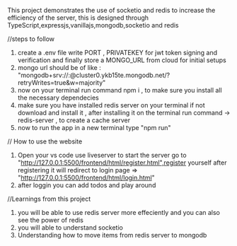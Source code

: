 This project demonstrates the use of socketio and redis to increase the efficiency of the server, this is designed through TypeScript,expressjs,vanillajs,mongodb,socketio and redis

//steps to follow

1. create a .env file write PORT , PRIVATEKEY for jwt token signing and verification and finally store a MONGO_URL from cloud for initial setups
2. mongo url should be of like : "mongodb+srv://<username>:<Password>@cluster0.ykb15te.mongodb.net/<DBNAME>?retryWrites=true&w=majority"
3. now on your terminal run command npm i , to make sure you install all the necessary dependecies
4. make sure you have installed redis server on your terminal if not download and install it , after installing it on the terminal run command -> redis-server , to create a cache server
5. now to run the app in a new terminal type "npm run"

// How to use the website

1. Open your vs code use liveserver to start the server go to "http://127.0.0.1:5500/frontend/html/register.html",register yourself after registering it will redirect to login page => "http://127.0.0.1:5500/frontend/html/login.html"
2. after loggin you can add todos and play around

//Learnings from this project

1. you will be able to use redis server more effeciently and you can also see the power of redis
2. you will able to understand socketio
3. Understanding how to move items from redis server to mongodb
